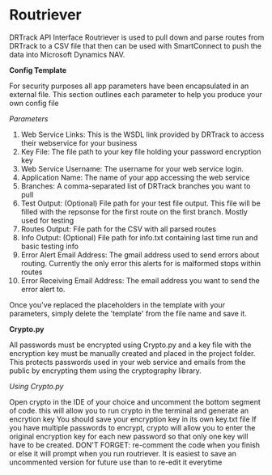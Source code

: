 # Routriever
DRTrack API Interface
Routriever is used to pull down and parse routes from DRTrack to a CSV file that then can be used with SmartConnect to push the data into Microsoft Dynamics NAV.

**Config Template**

For security purposes all app parameters have been encapsulated in an external file. This section outlines each parameter to help you produce your own config file 

_Parameters_

1. Web Service Links: This is the WSDL link provided by DRTrack to access their webservice for your business
2. Key File: The file path to your key file holding your password encryption key
3. Web Service Username: The username for your web service login.
4. Application Name: The name of your app accessing the web service
5. Branches: A comma-separated list of DRTrack branches you want to pull
6. Test Output: (Optional) File path for your test file output. This file will be filled with the repsonse for the first route on the first branch. Mostly used for testing
7. Routes Output: File path for the CSV with all parsed routes
8. Info Output: (Optional) File path for info.txt containing last time run and basic testing info
9. Error Alert Email Address: The gmail address used to send errors about routing. Currently the only error this alerts for is malformed stops within routes
10. Error Receiving Email Address: The email address you want to send the error alert to.

Once you've replaced the placeholders in the template with your parameters, simply delete the 'template' from the file name and save it.

**Crypto.py**

All passwords must be encrypted using Crypto.py and a key file with the encryption key must be manually created and placed in the project folder.
This protects passwords used in your web service and emails from the public by encrypting them using the cryptography library.

_Using Crypto.py_

Open crypto in the IDE of your choice and uncomment the bottom segment of code. this will allow you to run crypto in the terminal and generate an encrytion key
You should save your encryption key in its own key.txt file
If you have multiple passwords to encrypt, crypto will allow you to enter the original encryption key for each new password so that only one key will have to be created.
DON'T FORGET: re-comment the code when you finish or else it will prompt when you run routriever. 
It is easiest to save an uncommented version for future use than to re-edit it everytime

